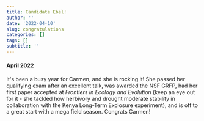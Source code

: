 ```yaml
---
title: Candidate Ebel!
author: ''
date: '2022-04-10'
slug: congratulations
categories: []
tags: []
subtitle: ''
---
```

#### April 2022

It's been a busy year for Carmen, and she is rocking it! She passed her qualifying exam after an excellent talk, was awarded the NSF GRFP, had her first paper accepted at *Frontiers in Ecology and Evolution* (keep an eye out for it - she tackled how herbivory and drought moderate stability in collaboration with the Kenya Long-Term Exclosure experiment), and is off to a great start with a mega field season. Congrats Carmen!



<!--more-->


